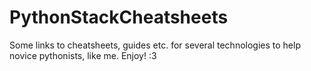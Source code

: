 # PythonStackCheatsheets
Some links to cheatsheets, guides etc. for several technologies to help novice pythonists, like me. Enjoy! :3
